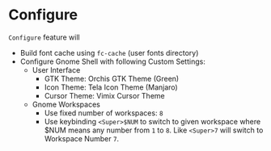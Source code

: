 # Configure

`Configure` feature will
- Build font cache using `fc-cache` (user fonts directory)
- Configure Gnome Shell with following Custom Settings:
    - User Interface
        - GTK Theme: Orchis GTK Theme (Green)
        - Icon Theme: Tela Icon Theme (Manjaro)
        - Cursor Theme: Vimix Cursor Theme
    - Gnome Workspaces
        - Use fixed number of workspaces: `8`
        - Use keybinding `<Super>$NUM` to switch to given workspace where $NUM means any number from `1` to `8`. Like `<Super>7` will switch to Workspace Number `7`.
